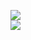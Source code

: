 [![](https://img.shields.io/badge/Made%20With-Github%20Spray-lightgrey.svg?style=for-the-badge&logo=github)](https://github.com/Annihil/github-spray#5563)  
[![](https://i.imgur.com/2DrTn0Z.gif)](https://github.com/Annihil/github-spray)